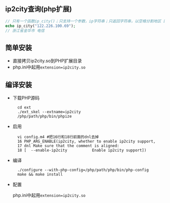 ## ip2city查询(php扩展)

```php
// 只有一个函数ip_city()；只支持一个参数，ip字符串；只返回字符串，以空格分割地区 网格
echo ip_city("122.226.100.69");
// 浙江省金华市 电信
```

## 简单安装
- 直接拷贝ip2city.so到PHP扩展目录
- php.ini中起用`extension=ip2city.so`

## 编译安装
- 下载PHP源码
    
        cd ext
        ./ext_skel --extname=ip2city
        /php/path/php/bin/phpize
    
- 启用

        vi config.m4 #把16行和18行前面的dnl去掉
        16 PHP_ARG_ENABLE(ip2city, whether to enable ip2city support,
        17 dnl Make sure that the comment is aligned:
        18 [  --enable-ip2city           Enable ip2city support])
    
- 编译

        ./configure --with-php-config=/php/path/php/bin/php-config
        make && make install
    
- 配置

    php.ini中起用`extension=ip2city.so`


